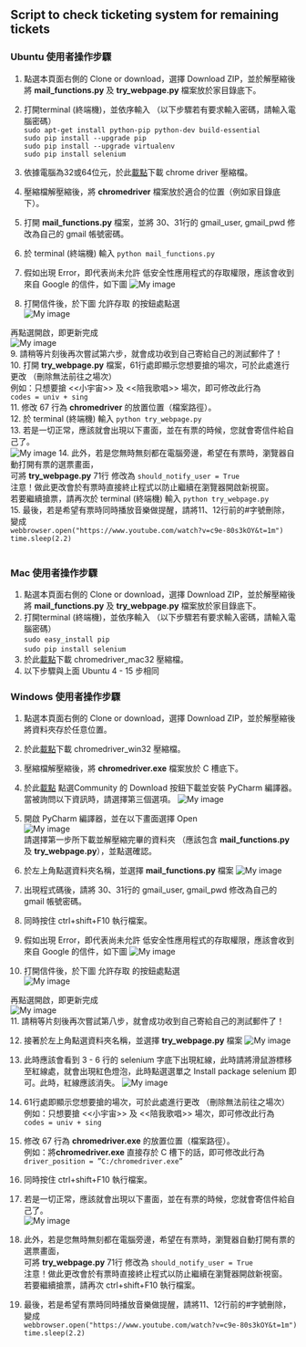 ## Script to check ticketing system for remaining tickets

### Ubuntu 使用者操作步驟
1. 點選本頁面右側的 Clone or download，選擇 Download ZIP，並於解壓縮後將 **mail_functions.py** 及 **try_webpage.py** 檔案放於家目錄底下。
2. 打開terminal (終端機)，並依序輸入 （以下步驟若有要求輸入密碼，請輸入電腦密碼）<br>
`sudo apt-get install python-pip python-dev build-essential`<br>
`sudo pip install --upgrade pip `<br>
`sudo pip install --upgrade virtualenv `<br>
`sudo pip install selenium`<br>

3. 依據電腦為32或64位元，於此[載點](http://chromedriver.storage.googleapis.com/index.html?path=2.23%2F)下載 chrome driver 壓縮檔。<br>


4. 壓縮檔解壓縮後，將 **chromedriver** 檔案放於適合的位置（例如家目錄底下）。
5. 打開 **mail_functions.py** 檔案，並將 30、31行的 gmail_user, gmail_pwd 修改為自己的 gmail 帳號密碼。
6. 於 terminal (終端機) 輸入
`python mail_functions.py `<br>
7. 假如出現 Error，即代表尚未允許 低安全性應用程式的存取權限，應該會收到來自 Google 的信件，如下圖
![My image](img/google_warning.jpg)

8. 打開信件後，於下圖 允許存取 的按鈕處點選<br>
![My image](img/google_allow.jpg)<br>

  再點選開啟，即更新完成<br>
  ![My image](img/google_update.jpg)<br>
9. 請稍等片刻後再次嘗試第六步，就會成功收到自己寄給自己的測試郵件了！<br>
10. 打開 **try_webpage.py** 檔案，61行處即顯示您想要搶的場次，可於此處進行更改 （刪除無法前往之場次）<br>
例如：只想要搶 <<小宇宙>> 及 <<陪我歌唱>> 場次，即可修改此行為<br>
`codes = univ + sing`<br>
11. 修改 67 行為 **chromedriver** 的放置位置（檔案路徑）。<br>
12. 於 terminal (終端機) 輸入
`python try_webpage.py `<br>
13. 若是一切正常，應該就會出現以下畫面，並在有票的時候，您就會寄信件給自己了。<br>
![My image](img/process.jpg)
14. 此外，若是您無時無刻都在電腦旁邊，希望在有票時，瀏覽器自動打開有票的選票畫面，<br>可將 **try_webpage.py** 71行 修改為
`should_notify_user = True`<br>
注意！做此更改會於有票時直接終止程式以防止繼續在瀏覽器開啟新視窗。  <br>
 若要繼續搶票，請再次於 terminal (終端機) 輸入
`python try_webpage.py ` <br>
15. 最後，若是希望有票時同時播放音樂做提醒，請將11、12行前的#字號刪除，變成<br>
`webbrowser.open("https://www.youtube.com/watch?v=c9e-80s3kOY&t=1m")` <br>
`time.sleep(2.2)` <br> <br>

### Mac 使用者操作步驟
1. 點選本頁面右側的 Clone or download，選擇 Download ZIP，並於解壓縮後將 **mail_functions.py** 及 **try_webpage.py** 檔案放於家目錄底下。
2. 打開terminal (終端機)，並依序輸入 （以下步驟若有要求輸入密碼，請輸入電腦密碼）<br>
`sudo easy_install pip`<br>
`sudo pip install selenium`<br>
3. 於此[載點](http://chromedriver.storage.googleapis.com/index.html?path=2.23%2F)下載 chromedriver_mac32 壓縮檔。<br>
4. 以下步驟與上面 Ubuntu 4 - 15 步相同 <br>

### Windows 使用者操作步驟
1. 點選本頁面右側的 Clone or download，選擇 Download ZIP，並於解壓縮後將資料夾存於任意位置。
2. 於此[載點](http://chromedriver.storage.googleapis.com/index.html?path=2.23%2F)下載 chromedriver_win32 壓縮檔。<br>
3. 壓縮檔解壓縮後，將 **chromedriver.exe** 檔案放於 C 槽底下。
4. 於此[載點](https://www.jetbrains.com/pycharm/download/#section=windows) 點選Community 的 Download 按鈕下載並安裝 PyCharm 編譯器。<br> 當被詢問以下資訊時，請選擇第三個選項。
![My image](img/pycharm_no_prev.jpg)<br>
5. 開啟 PyCharm 編譯器，並在以下畫面選擇 Open <br>
![My image](img/pycharm_open.jpg)<br>
請選擇第一步所下載並解壓縮完畢的資料夾 （應該包含 **mail_functions.py** 及 **try_webpage.py**），並點選確認。 <br>
6. 於左上角點選資料夾名稱，並選擇 **mail_functions.py** 檔案
![My image](img/mail_functions.jpg)<br>
7. 出現程式碼後，請將 30、31行的 gmail_user, gmail_pwd 修改為自己的 gmail 帳號密碼。<br>
8. 同時按住 ctrl+shift+F10 執行檔案。 <br>
9. 假如出現 Error，即代表尚未允許 低安全性應用程式的存取權限，應該會收到來自 Google 的信件，如下圖
![My image](img/google_warning.jpg)

10. 打開信件後，於下圖 允許存取 的按鈕處點選<br>
![My image](img/google_allow.jpg)<br>

  再點選開啟，即更新完成<br>
  ![My image](img/google_update.jpg)<br>
11. 請稍等片刻後再次嘗試第八步，就會成功收到自己寄給自己的測試郵件了！<br>

12. 接著於左上角點選資料夾名稱，並選擇 **try_webpage.py** 檔案
![My image](img/try_webpage.jpg)<br>
13. 此時應該會看到 3 - 6 行的 selenium 字底下出現紅線，此時請將滑鼠游標移至紅線處，就會出現紅色燈泡，此時點選選單之 Install package selenium 即可。此時，紅線應該消失。
![My image](img/import_sele.jpg)<br>

14. 61行處即顯示您想要搶的場次，可於此處進行更改 （刪除無法前往之場次）<br>
例如：只想要搶 <<小宇宙>> 及 <<陪我歌唱>> 場次，即可修改此行為<br>
`codes = univ + sing`<br>
15. 修改 67 行為 **chromedriver.exe** 的放置位置（檔案路徑）。<br>
例如：將**chromedriver.exe** 直接存於 C 槽下的話，即可修改此行為<br>
`driver_position = ”C:/chromedriver.exe”`<br>
16. 同時按住 ctrl+shift+F10 執行檔案。 <br>
17. 若是一切正常，應該就會出現以下畫面，並在有票的時候，您就會寄信件給自己了。<br>
![My image](img/process.jpg)
18. 此外，若是您無時無刻都在電腦旁邊，希望在有票時，瀏覽器自動打開有票的選票畫面，<br>可將 **try_webpage.py** 71行 修改為
`should_notify_user = True`<br>
注意！做此更改會於有票時直接終止程式以防止繼續在瀏覽器開啟新視窗。  <br>
 若要繼續搶票，請再次 ctrl+shift+F10 執行檔案。
19. 最後，若是希望有票時同時播放音樂做提醒，請將11、12行前的#字號刪除，變成<br>
`webbrowser.open("https://www.youtube.com/watch?v=c9e-80s3kOY&t=1m")` <br>
`time.sleep(2.2)` <br> <br>

